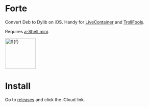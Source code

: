 # Forte
Convert Deb to Dylib on iOS. Handy for [LiveContainer](https://github.com/LiveContainer/LiveContainer) and [TrollFools](https://github.com/Lessica/TrollFools).

Requires [a-Shell mini](https://apps.apple.com/app/id1543537943).

<img width="100" height="100" alt="${f}" src="https://github.com/user-attachments/assets/c5a69cc0-c787-441d-8e35-55149a820f03" />

# Install
Go to [releases](https://github.com/Dr-Sauce/Forte/releases/latest) and click the iCloud link.
